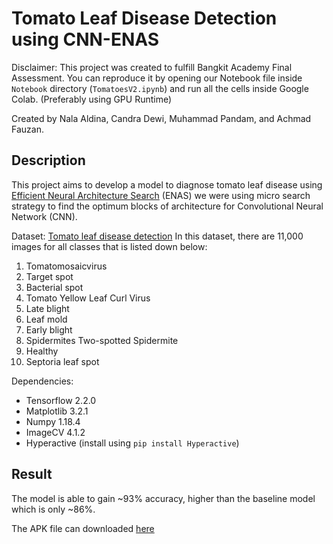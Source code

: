 # Tomato Leaf Disease Detection using CNN-ENAS
Disclaimer: This project was created to fulfill Bangkit Academy Final Assessment. You can reproduce it by opening our Notebook file inside `Notebook` directory (`TomatoesV2.ipynb`) and run all the cells inside Google Colab. (Preferably using GPU Runtime)

Created by Nala Aldina, Candra Dewi, Muhammad Pandam, and Achmad Fauzan.

## Description
This project aims to develop a model to diagnose tomato leaf disease using [Efficient Neural Architecture Search](https://arxiv.org/abs/1802.03268) (ENAS) we were using micro search strategy to find the optimum blocks of architecture for Convolutional Neural Network (CNN).

Dataset: [Tomato leaf disease detection](https://www.kaggle.com/kaustubhb999/tomatoleaf)
In this dataset, there are 11,000 images for all classes that is listed down below:
1. Tomatomosaicvirus
2. Target spot
3. Bacterial spot
4. Tomato Yellow Leaf Curl Virus
5. Late blight
6. Leaf mold
7. Early blight
8. Spidermites Two-spotted Spidermite
9. Healthy
10. Septoria leaf spot

Dependencies:
- Tensorflow 2.2.0
- Matplotlib 3.2.1
- Numpy 1.18.4
- ImageCV 4.1.2
- Hyperactive (install using `pip install Hyperactive`)

## Result
The model is able to gain ~93% accuracy, higher than the baseline model which is only ~86%.

The APK file can downloaded [here](https://drive.google.com/file/d/1EFjDhopJe0cLTvWdr4Evl0AxnGne4M2W/view)

